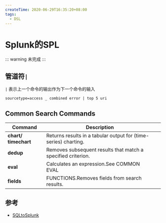 ```yaml
---
createTime: 2020-06-29T16:35:20+08:00
tags:
  - DSL
---
```


# Splunk的SPL



::: warning
未完成
:::

## 管道符`|`

`|` 表示上一个命令的输出作为下一个命令的输入

```
sourcetype=access _ combined error | top 5 uri
```

## Common Search Commands



| Command              | Description                                                  |      |
| -------------------- | ------------------------------------------------------------ | ---- |
| **chart/ timechart** | Returns results in a tabular output for (time-series) charting. |      |
| **dedup**            | Removes subsequent results that match a specified criterion. |      |
| **eval**             | Calculates an expression.See COMMON EVAL                     |      |
| **fields**           | FUNCTIONS.Removes fields from search results.                |      |




## 参考
- [SQLtoSplunk](https://docs.splunk.com/Documentation/Splunk/6.5.0/SearchReference/SQLtoSplunk)
